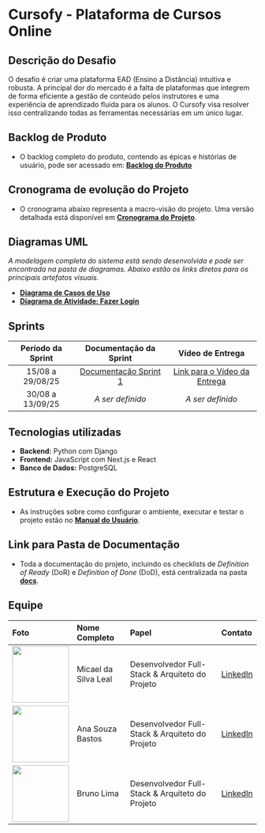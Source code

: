 # Cursofy - Plataforma de Cursos Online

## Descrição do Desafio
O desafio é criar uma plataforma EAD (Ensino a Distância) intuitiva e robusta. A principal dor do mercado é a falta de plataformas que integrem de forma eficiente a gestão de conteúdo pelos instrutores e uma experiência de aprendizado fluida para os alunos. O Cursofy visa resolver isso centralizando todas as ferramentas necessárias em um único lugar.

## Backlog de Produto
- O backlog completo do produto, contendo as épicas e histórias de usuário, pode ser acessado em: **[Backlog do Produto](./docs/BACKLOG.md)**

## Cronograma de evolução do Projeto
- O cronograma abaixo representa a macro-visão do projeto. Uma versão detalhada está disponível em **[Cronograma do Projeto](./docs/CRONOGRAMA.md)**.

## Diagramas UML
*A modelagem completa do sistema está sendo desenvolvida e pode ser encontrada na pasta de diagramas. Abaixo estão os links diretos para os principais artefatos visuais.*

- **[Diagrama de Casos de Uso](./docs/diagrams/casos-de-uso/diagrama_casos_de_uso.png)**
- **[Diagrama de Atividade: Fazer Login](./docs/diagrams/atividades/diagrama_atividade_login.png)**

## Sprints
| Período da Sprint | Documentação da Sprint | Vídeo de Entrega |
| :---: | :---: | :---: |
| 15/08 a 29/08/25 | [Documentação Sprint 1](./docs/sprints/SPRINT_1.md) | [Link para o Vídeo da Entrega](https://youtube.com/exemplo) |
| 30/08 a 13/09/25 | *A ser definido* | *A ser definido* |

## Tecnologias utilizadas
- **Backend:** Python com Django
- **Frontend:** JavaScript com Next.js e React
- **Banco de Dados:** PostgreSQL

## Estrutura e Execução do Projeto
- As instruções sobre como configurar o ambiente, executar e testar o projeto estão no **[Manual do Usuário](./docs/MANUAL_USUARIO.md)**.

## Link para Pasta de Documentação
- Toda a documentação do projeto, incluindo os checklists de *Definition of Ready* (DoR) e *Definition of Done* (DoD), está centralizada na pasta **[docs](./docs/)**.

## Equipe
| Foto | Nome Completo | Papel | Contato |
| :--- | :--- | :--- | :--- |
| <img src="https://avatars.githubusercontent.com/u/101799753?v=4" width=115> | Micael da Silva Leal | Desenvolvedor Full-Stack & Arquiteto do Projeto | [LinkedIn](linkedin.com/in/micaeldev) |
| <img src="https://avatars.githubusercontent.com/u/101799753?v=4" width=115> | Ana Souza Bastos | Desenvolvedor Full-Stack & Arquiteto do Projeto | [LinkedIn](linkedin.com/in/) |
| <img src="https://avatars.githubusercontent.com/u/101799753?v=4" width=115> | Bruno Lima | Desenvolvedor Full-Stack & Arquiteto do Projeto | [LinkedIn](linkedin.com/in/) |
